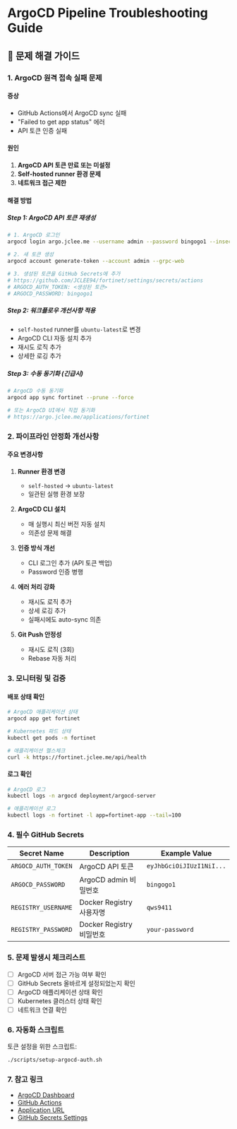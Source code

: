 # ArgoCD Pipeline Troubleshooting Guide

## 🚨 문제 해결 가이드

### 1. ArgoCD 원격 접속 실패 문제

#### 증상
- GitHub Actions에서 ArgoCD sync 실패
- "Failed to get app status" 에러
- API 토큰 인증 실패

#### 원인
1. **ArgoCD API 토큰 만료 또는 미설정**
2. **Self-hosted runner 환경 문제**
3. **네트워크 접근 제한**

#### 해결 방법

##### Step 1: ArgoCD API 토큰 재생성
```bash
# 1. ArgoCD 로그인
argocd login argo.jclee.me --username admin --password bingogo1 --insecure --grpc-web

# 2. 새 토큰 생성
argocd account generate-token --account admin --grpc-web

# 3. 생성된 토큰을 GitHub Secrets에 추가
# https://github.com/JCLEE94/fortinet/settings/secrets/actions
# ARGOCD_AUTH_TOKEN: <생성된 토큰>
# ARGOCD_PASSWORD: bingogo1
```

##### Step 2: 워크플로우 개선사항 적용
- `self-hosted` runner를 `ubuntu-latest`로 변경
- ArgoCD CLI 자동 설치 추가
- 재시도 로직 추가
- 상세한 로깅 추가

##### Step 3: 수동 동기화 (긴급시)
```bash
# ArgoCD 수동 동기화
argocd app sync fortinet --prune --force

# 또는 ArgoCD UI에서 직접 동기화
# https://argo.jclee.me/applications/fortinet
```

### 2. 파이프라인 안정화 개선사항

#### 주요 변경사항

1. **Runner 환경 변경**
   - `self-hosted` → `ubuntu-latest`
   - 일관된 실행 환경 보장

2. **ArgoCD CLI 설치**
   - 매 실행시 최신 버전 자동 설치
   - 의존성 문제 해결

3. **인증 방식 개선**
   - CLI 로그인 추가 (API 토큰 백업)
   - Password 인증 병행

4. **에러 처리 강화**
   - 재시도 로직 추가
   - 상세 로깅 추가
   - 실패시에도 auto-sync 의존

5. **Git Push 안정성**
   - 재시도 로직 (3회)
   - Rebase 자동 처리

### 3. 모니터링 및 검증

#### 배포 상태 확인
```bash
# ArgoCD 애플리케이션 상태
argocd app get fortinet

# Kubernetes 파드 상태
kubectl get pods -n fortinet

# 애플리케이션 헬스체크
curl -k https://fortinet.jclee.me/api/health
```

#### 로그 확인
```bash
# ArgoCD 로그
kubectl logs -n argocd deployment/argocd-server

# 애플리케이션 로그
kubectl logs -n fortinet -l app=fortinet-app --tail=100
```

### 4. 필수 GitHub Secrets

| Secret Name | Description | Example Value |
|------------|-------------|---------------|
| `ARGOCD_AUTH_TOKEN` | ArgoCD API 토큰 | `eyJhbGciOiJIUzI1NiI...` |
| `ARGOCD_PASSWORD` | ArgoCD admin 비밀번호 | `bingogo1` |
| `REGISTRY_USERNAME` | Docker Registry 사용자명 | `qws9411` |
| `REGISTRY_PASSWORD` | Docker Registry 비밀번호 | `your-password` |

### 5. 문제 발생시 체크리스트

- [ ] ArgoCD 서버 접근 가능 여부 확인
- [ ] GitHub Secrets 올바르게 설정되었는지 확인
- [ ] ArgoCD 애플리케이션 상태 확인
- [ ] Kubernetes 클러스터 상태 확인
- [ ] 네트워크 연결 확인

### 6. 자동화 스크립트

토큰 설정을 위한 스크립트:
```bash
./scripts/setup-argocd-auth.sh
```

### 7. 참고 링크

- [ArgoCD Dashboard](https://argo.jclee.me)
- [GitHub Actions](https://github.com/JCLEE94/fortinet/actions)
- [Application URL](https://fortinet.jclee.me)
- [GitHub Secrets Settings](https://github.com/JCLEE94/fortinet/settings/secrets/actions)